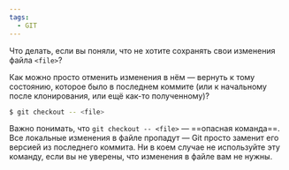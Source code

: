 ```yaml
---
tags:
  - GIT
---
```


Что делать, если вы поняли, что не хотите сохранять свои изменения файла `<file>`?

Как можно просто отменить изменения в нём — вернуть к тому состоянию, которое было в последнем коммите (или к начальному после клонирования, или ещё как-то полученному)?

```bash
$ git checkout -- <file>
```

Важно понимать, что `git checkout -- <file>` — ==опасная команда==. Все
локальные изменения в файле пропадут — Git просто заменит его версией
из последнего коммита. Ни в коем случае не используйте эту команду, если
вы не уверены, что изменения в файле вам не нужны.